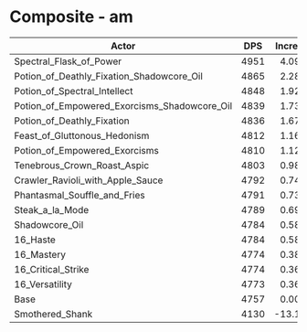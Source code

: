 # Composite - am
| Actor | DPS | Increase |
|---|:---:|:---:|
|Spectral_Flask_of_Power|4951|4.09%|
|Potion_of_Deathly_Fixation_Shadowcore_Oil|4865|2.28%|
|Potion_of_Spectral_Intellect|4848|1.92%|
|Potion_of_Empowered_Exorcisms_Shadowcore_Oil|4839|1.73%|
|Potion_of_Deathly_Fixation|4836|1.67%|
|Feast_of_Gluttonous_Hedonism|4812|1.16%|
|Potion_of_Empowered_Exorcisms|4810|1.12%|
|Tenebrous_Crown_Roast_Aspic|4803|0.98%|
|Crawler_Ravioli_with_Apple_Sauce|4792|0.74%|
|Phantasmal_Souffle_and_Fries|4791|0.73%|
|Steak_a_la_Mode|4789|0.69%|
|Shadowcore_Oil|4784|0.58%|
|16_Haste|4784|0.58%|
|16_Mastery|4774|0.38%|
|16_Critical_Strike|4774|0.36%|
|16_Versatility|4773|0.36%|
|Base|4757|0.00%|
|Smothered_Shank|4130|-13.18%|
